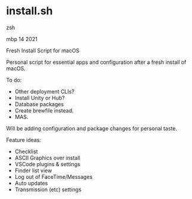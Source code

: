 # install.sh

zsh

mbp 14 2021

Fresh Install Script for macOS

Personal script for essential apps and configuration after a fresh install of macOS.

To do:

- Other deployment CLIs?
- Install Unity or Hub?
- Database packages
- Create brewfile instead.
- MAS.

Will be adding configuration and package changes for personal taste.

Feature ideas:

- Checklist
- ASCII Graphics over install
- VSCode plugins & settings
- Finder list view
- Log out of FaceTime/Messages
- Auto updates
- Transmission (etc) settings
